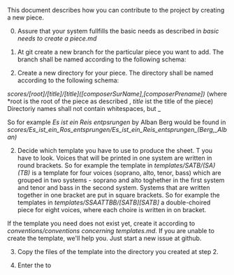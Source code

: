 This document describes how you can contribute to the project by creating a new piece.

0. Assure that your system fullfills the basic needs as described in *basic needs to create a piece.md*

1. At git create a new branch for the particular piece you want to add. The branch shall be named according to the following schema:

2. Create a new directory for your piece. The directory shall be named according to the following schema:

*scores/[root]/[title]/[title]_([composerSurName],_[composerPrename])* (where *root is the root of the piece as described , *title* ist the title of the piece)
Directoriy names shall not contain whitespaces, but _

So for example *Es ist ein Reis entpsrungen* by Alban Berg would be found in *scores/Es_ist_ein_Ros_entsprungen/Es_ist_ein_Reis_entsprungen_(Berg,_Alban)* 

2. Decide which template you have to use to produce the sheet. T you have to look. Voices that will be printed in one system are written in round brackets. So for example the template in *templates/SATB/(SA)(TB)* is a template for four voices (soprano, alto, tenor, bass) which are grouped in two systems - soprano and alto toghether in the first system and tenor and bass in the second system. Systems that are written together in one bracket are put in square brackets. So for example the templates in *templates/SSAATTBB/[SATB][SATB]* a double-choired piece for eight voices, where each choire is written in on bracket.

If the template you need does not exist yet, create it according to *conventions/conventions concerning templates.md*. If you are unable to create the template, we'll help you. Just start a new issue at github.

3. Copy the files of the template into the directory you created at step 2.

4. Enter the to 
